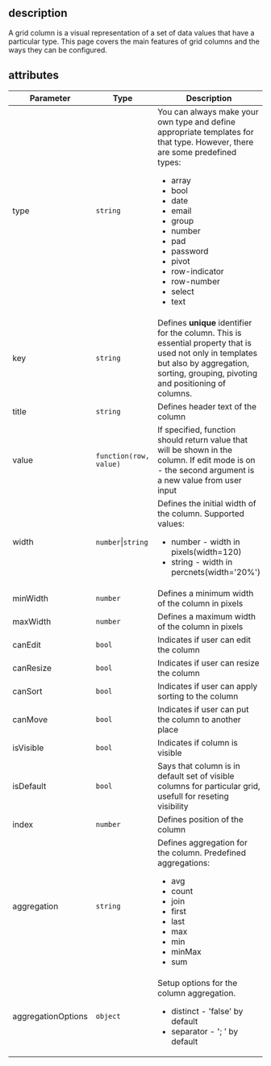 ## description
A grid column is a visual representation of a set of data values that have a particular type. This page covers the main features of grid columns and the ways they can be configured.  

## attributes
<table class="attributes">
<thead>
	<tr>
		<th>Parameter</th>
		<th>Type</th>
		<th>Description</th>
	</tr>
</thead>
<tbody>
	<tr>
	  <td>type</td>
	  <td><code>string</code></td>
	  <td>You can always make your own type and define appropriate templates for that type. However, there are some predefined types:
		<ul>
	  		<li>array</li>
	  		<li>bool</li>
	  		<li>date</li>
	  		<li>email</li>
	  		<li>group</li>
	  		<li>number</li>
	  		<li>pad</li>
	  		<li>password</li>
	  		<li>pivot</li>
	  		<li>row-indicator</li>
	  		<li>row-number</li>
	  		<li>select</li>
	  		<li>text</li>
	   </ul>
	  </td>
	</tr>
	<tr>
		<td>key</td>
		<td><code>string</code></td>
		<td>Defines <strong>unique</strong> identifier for the column. This is essential property that is used not only in templates but also by aggregation, sorting, grouping, pivoting and positioning of columns.</td>
	</tr>
	<tr>
   	<td>title</td>
   	<td><code>string</code></td>
   	<td>Defines header text of the column</td>
   </tr>
   <tr>
     	<td>value</td>
     	<td><code>function(row, value)</code></td>
     	<td>If specified, function should return value that will be shown in the column. If edit mode is on - the second argument is a new value from user input</td>
   </tr>
   <tr>
     	<td>width</td>
     	<td><code>number</code>|<code>string</code></td>
     	<td>Defines the initial width of the column. Supported values:
     	 	<ul>
     	 		<li>
     	 			number - width in pixels(width=120)
     	 		</li>
     	 		<li>
               string - width in percnets(width='20%')
            </li>
     	 	</ul>
     	</td>
   </tr>    
	<tr>
     	<td>minWidth</td>
     	<td><code>number</code></td>
     	<td>Defines a minimum width of the column in pixels</td>
   </tr>
	<tr>
     	<td>maxWidth</td>
     	<td><code>number</code></td>
     	<td>Defines a maximum width of the column in pixels</td>
   </tr>    
	<tr>
     	<td>canEdit</td>
     	<td><code>bool</code></td>
     	<td>Indicates if user can edit the column</td>
   </tr>    
	<tr>
     	<td>canResize</td>
     	<td><code>bool</code></td>
     	<td>Indicates if user can resize the column</td>
   </tr>    
	<tr>
     	<td>canSort</td>
     	<td><code>bool</code></td>
     	<td>Indicates if user can apply sorting to the column</td>
   </tr>    
	<tr>
     	<td>canMove</td>
     	<td><code>bool</code></td>
     	<td>Indicates if user can put the column to another place</td>
   </tr>    
	<tr>
     	<td>isVisible</td>
     	<td><code>bool</code></td>
     	<td>Indicates if column is visible</td>
   </tr>    
   <tr>
     	<td>isDefault</td>
     	<td><code>bool</code></td>
     	<td>Says that column is in default set of visible columns for particular grid, usefull for reseting visibility</td>
    </tr>
	<tr>
     	<td>index</td>
     	<td><code>number</code></td>
     	<td>Defines position of the column</td>
   </tr>           
	<tr>
     	<td>aggregation</td>
     	<td><code>string</code></td>
     	<td>Defines aggregation for the column. Predefined aggregations:
     		<ul>
     			<li>avg</li>
     			<li>count</li>
     			<li>join</li>
     			<li>first</li>
     			<li>last</li>
     			<li>max</li>
     			<li>min</li>
     			<li>minMax</li>
     			<li>sum</li>
     		</ul>
     	</td>
   </tr>   
   	<tr>
        	<td>aggregationOptions</td>
        	<td><code>object</code></td>
        	<td>Setup options for the column aggregation.
     			<ul>
     				<li>distinct - 'false' by default</li>
     				<li>separator - '; ' by default</li>
     			</ul>
        	</td>
      </tr>   
</tbody>
</table>
